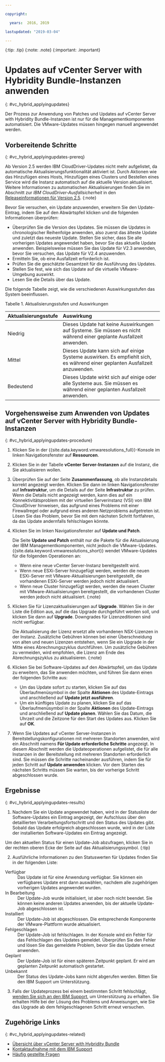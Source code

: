 ```yaml
---

copyright:

  years:  2016, 2019

lastupdated: "2019-03-04"

---
```


{:tip: .tip}
{:note: .note}
{:important: .important}

# Updates auf vCenter Server with Hybridity Bundle-Instanzen anwenden
{: #vc_hybrid_applyingupdates}

Der Prozess zur Anwendung von Patches und Updates auf vCenter Server with Hybridity Bundle-Instanzen ist nur für die Managementkomponenten automatisiert. Die VMware-Updates müssen hingegen manuell angewendet werden.

## Vorbereitende Schritte
{: #vc_hybrid_applyingupdates-prereq}

Ab Version 2.5 werden IBM CloudDriver-Updates nicht mehr aufgelistet, da automatische Aktualisierungsfunktionalität aktiviert ist. Durch Aktionen wie das Hinzufügen eines Hosts, Hinzufügen eines Clusters und Bestellen eines Service wird die Instanz automatisch auf die aktuelle Version aktualisiert. Weitere Informationen zu automatischen Aktualisierungen finden Sie im Abschnitt zur *IBM CloudDriver-Ausfallsicherheit* in den [Releaseinformationen für Version 2.5](/docs/services/vmwaresolutions/vmonic?topic=vmware-solutions-relnotes_v25).
{:note}

Bevor Sie versuchen, ein Update anzuwenden, erweitern Sie den Update-Eintrag, indem Sie auf den Abwärtspfeil klicken und die folgenden Informationen überprüfen:
* Überprüfen Sie die Version des Updates. Sie müssen die Updates in chronologischer Reihenfolge anwenden, also zuerst das älteste Update und zuletzt das neueste Update. Stellen Sie sicher, dass Sie alle vorherigen Updates angewendet haben, bevor Sie das aktuelle Update anwenden. Beispielsweise müssen Sie das Update für V2.3 anwenden, bevor Sie versuchen, das Update für V2.4 anzuwenden.
* Ermitteln Sie, ob eine Ausfallzeit erforderlich ist.
* Prüfen Sie die geschätzte Gesamtzeit für die Ausführung des Updates.
* Stellen Sie fest, wie sich das Update auf die virtuelle VMware-Umgebung auswirkt.
* Lesen Sie die Details über das Update.

Die folgende Tabelle zeigt, wie die verschiedenen Auswirkungsstufen das System beeinflussen.

Tabelle 1. Aktualisierungsstufen und Auswirkungen

| Aktualisierungsstufe  | Auswirkung        |  
|:------------- |:------------- |
| Niedrig    | Dieses Update hat keine Auswirkungen auf Systeme. Sie müssen es nicht während einer geplante Ausfallzeit anwenden. |  
| Mittel | Dieses Update kann sich auf einige Systeme auswirken. Es empfiehlt sich, es während einer geplanten Ausfallzeit anzuwenden. |  
| Bedeutend  | Dieses Update wirkt sich auf einige oder alle Systeme aus. Sie müssen es während einer geplanten Ausfallzeit anwenden. |  

## Vorgehensweise zum Anwenden von Updates auf vCenter Server with Hybridity Bundle-Instanzen
{: #vc_hybrid_applyingupdates-procedure}

1. Klicken Sie in der {{site.data.keyword.vmwaresolutions_full}}-Konsole im linken Navigationsfenster auf **Ressourcen**. 
2. Klicken Sie in der Tabelle **vCenter Server-Instanzen** auf die Instanz, die Sie aktualisieren wollen.
3. Überprüfen Sie auf der Seite **Zusammenfassung**, ob alle Instanzdetails korrekt angezeigt werden. Klicken Sie dann im linken Navigationsfenster auf **Infrastruktur**, um die Details auf der Seite **Infrastruktur** zu prüfen.
   Wenn die Details nicht angezeigt werden, kann dies auf ein Konnektivitätsproblem mit der virtuellen Serverinstanz (VSI) von IBM CloudDriver hinweisen, das aufgrund eines Problems mit einer Firewallregel oder aufgrund eines anderen Netzproblems aufgetreten ist. Lösen Sie das Problem, bevor Sie mit dem nächsten Schritt fortfahren, da das Update andernfalls fehlschlagen könnte.
4. Klicken Sie im linken Navigationsfenster auf **Update und Patch**.

   Die Seite **Update und Patch** enthält nur die Pakete für die Aktualisierung der IBM Managementkomponenten, nicht jedoch die VMware-Updates. {{site.data.keyword.vmwaresolutions_short}} wendet VMware-Updates für die folgenden Operationen an:
   * Wenn eine neue vCenter Server-Instanz bereitgestellt wird.
   * Wenn neue ESXi-Server hinzugefügt werden, werden die neuen ESXi-Server mit VMware-Aktualisierungen bereitgestellt, die vorhandenen ESXi-Server werden jedoch nicht aktualisiert.
   * Wenn neue Cluster hinzugefügt werden, werden die neuen Cluster mit VMware-Aktualisierungen bereitgestellt, die vorhandenen Cluster werden jedoch nicht aktualisiert.
   {:note}

5. Klicken Sie für Lizenzaktualisierungen auf **Upgrade**. Wählen Sie in der Liste die Edition aus, auf die das Upgrade durchgeführt werden soll, und klicken Sie dann auf **Upgrade**. Downgrades für Lizenzeditionen sind nicht verfügbar.

   Die Aktualisierung der Lizenz ersetzt alle vorhandenen NSX-Lizenzen in der Instanz. Zusätzliche Gebühren können bei einer Überschneidung von alten und neuen Lizenzen entstehen, wenn Sie ein Upgrade in der Mitte eines Abrechnungszyklus durchführen. Um zusätzliche Gebühren zu vermeiden, wird empfohlen, die Lizenz am Ende des Abrechnungszyklus zu aktualisieren.
   {:note}

6. Klicken Sie bei Software-Updates auf den Abwärtspfeil, um das Update zu erweitern, das Sie anwenden möchten, und führen Sie dann einen der folgenden Schritte aus:
   *  Um das Update sofort zu starten, klicken Sie auf das Überlaufmenüsymbol in der Spalte **Aktionen** des Update-Eintrags und anschließend auf **Update jetzt ausführen**.
   *  Um ein künftiges Update zu planen, klicken Sie auf das Überlaufmenüsymbol in der Spalte **Aktionen** des Update-Eintrags und anschließend auf **Update planen**. Wählen Sie das Datum, die Uhrzeit und die Zeitzone für den Start des Updates aus. Klicken Sie auf **OK**.
7. Wenn Sie Updates auf vCenter Server-Instanzen in Bereitstellungskonfigurationen mit mehreren Standorten anwenden, wird ein Abschnitt namens **Für Update erforderliche Schritte** angezeigt. In diesem Abschnitt werden die Updateoperationen aufgelistet, die für alle Instanzen in der Bereitstellung mit mehreren Standorten erforderlich sind. Sie müssen die Schritte nacheinander ausführen, indem Sie für jeden Schritt auf **Update anwenden** klicken. Vor dem Starten des nächsten Schritts müssen Sie warten, bis der vorherige Schritt abgeschlossen wurde.   

## Ergebnisse
{: #vc_hybrid_applyingupdates-results}

1. Nachdem Sie ein Update angewendet haben, wird in der Statusliste der Software-Updates ein Eintrag angezeigt, der Aufschluss über den detaillierten Verarbeitungsfortschritt und den Status des Updates gibt. Sobald das Update erfolgreich abgeschlossen wurde, wird in der Liste der installierten Software-Updates ein Eintrag angezeigt.

  Um den aktuellen Status für einen Update-Job abzufragen, klicken Sie in der rechten oberen Ecke der Seite auf das Aktualisierungssymbol.
  {:tip}

2. Ausführliche Informationen zu den Statuswerten für Updates finden Sie in der folgenden Liste:
<dl class="dl">
<dt class="dt dlterm">Verfügbar</dt>
<dd class="dd">Das Update ist für eine Anwendung verfügbar. Sie können ein verfügbares Update erst dann auswählen, nachdem alle zugehörigen vorherigen Updates angewendet wurden.
</dd>
<dt class="dt dlterm">In Bearbeitung</dt>
<dd class="dd">Der Update-Job wurde initialisiert, ist aber noch nicht beendet. Sie können keine anderen Updates anwenden, bis der aktuelle Update-Job abgeschlossen ist.</dd>
<dt class="dt dlterm">Installiert</dt>
<dd class="dd">Der Update-Job ist abgeschlossen. Die entsprechende Komponente der VMware-Plattform wurde aktualisiert.</dd>
<dt class="dt dlterm">Fehlgeschlagen</dt>
<dd class="dd">Der Update-Job ist fehlschlagen. In der Konsole wird ein Fehler für das Fehlschlagen des Updates gemeldet. Überprüfen Sie den Fehler und lösen Sie das gemeldete Problem, bevor Sie das Update erneut anwenden.</dd>
<dt class="dt dlterm">Geplant</dt>
<dd class="dd">Der Update-Job ist für einen späteren Zeitpunkt geplant. Er wird am geplanten Zeitpunkt automatisch gestartet.</dd>
<dt class="dt dlterm">Unbekannt</dt>
<dd class="dd">Der Status des Update-Jobs kann nicht abgerufen werden. Bitten Sie den IBM Support um Unterstützung.</dd>
</dl>

3. Falls der Updateprozess bei einem bestimmten Schritt fehlschlägt, [wenden Sie sich an den IBM Support](/docs/services/vmwaresolutions/vmonic?topic=vmware-solutions-trbl_support), um Unterstützung zu erhalten. Sie erhalten Hilfe bei der Lösung des Problems und Anweisungen, wie Sie das Upgrade ab dem fehlgeschlagenen Schritt erneut versuchen.

## Zugehörige Links
{: #vc_hybrid_applyingupdates-related}

* [Übersicht über vCenter Server with Hybridity Bundle](/docs/services/vmwaresolutions/vcenter?topic=vmware-solutions-vc_hybrid_overview)
* [Kontaktaufnahme mit dem IBM Support](/docs/services/vmwaresolutions/vmonic?topic=vmware-solutions-trbl_support)
* [Häufig gestellte Fragen](/docs/services/vmwaresolutions/vmonic?topic=vmware-solutions-faq)

